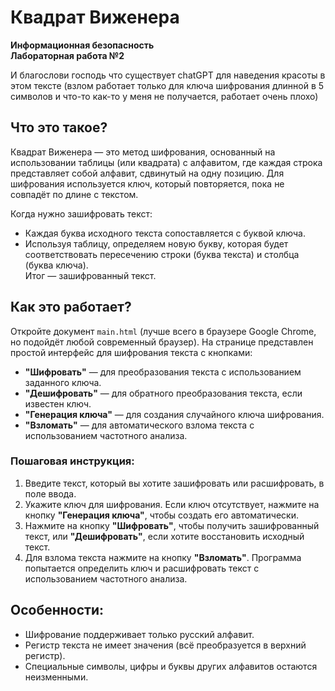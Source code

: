 # Квадрат Виженера  
**Информационная безопасность**  
**Лабораторная работа №2**

И благослови господь что существует chatGPT для наведения красоты в этом тексте
(взлом работает только для ключа шифрования длинной в 5 символов и что-то как-то у меня не получается, работает очень плохо)

## Что это такое?  
Квадрат Виженера — это метод шифрования, основанный на использовании таблицы (или квадрата) с алфавитом, где каждая строка представляет собой алфавит, сдвинутый на одну позицию. Для шифрования используется ключ, который повторяется, пока не совпадёт по длине с текстом.  

Когда нужно зашифровать текст:  
- Каждая буква исходного текста сопоставляется с буквой ключа.  
- Используя таблицу, определяем новую букву, которая будет соответствовать пересечению строки (буква текста) и столбца (буква ключа).  
Итог — зашифрованный текст.

## Как это работает?  
Откройте документ `main.html` (лучше всего в браузере Google Chrome, но подойдёт любой современный браузер). На странице представлен простой интерфейс для шифрования текста с кнопками:  
- **"Шифровать"** — для преобразования текста с использованием заданного ключа.  
- **"Дешифровать"** — для обратного преобразования текста, если известен ключ.  
- **"Генерация ключа"** — для создания случайного ключа шифрования.  
- **"Взломать"** — для автоматического взлома текста с использованием частотного анализа.  

### Пошаговая инструкция:  
1. Введите текст, который вы хотите зашифровать или расшифровать, в поле ввода.  
2. Укажите ключ для шифрования. Если ключ отсутствует, нажмите на кнопку **"Генерация ключа"**, чтобы создать его автоматически.  
3. Нажмите на кнопку **"Шифровать"**, чтобы получить зашифрованный текст, или **"Дешифровать"**, если хотите восстановить исходный текст.  
4. Для взлома текста нажмите на кнопку **"Взломать"**. Программа попытается определить ключ и расшифровать текст с использованием частотного анализа. 

## Особенности:  
- Шифрование поддерживает только русский алфавит.  
- Регистр текста не имеет значения (всё преобразуется в верхний регистр).  
- Специальные символы, цифры и буквы других алфавитов остаются неизменными.  
